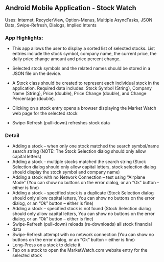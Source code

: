 ## Android Mobile Application - Stock Watch
Uses: Internet, RecyclerView, Option-Menus, Multiple AsyncTasks, JSON Data, Swipe-Refresh, Dialogs, Implied Intents

### App Highlights:

* This app allows the user to display a sorted list of selected stocks. List entries include the stock symbol, company name, the current price, the daily price change amount and price percent change.

* Selected stock symbols and the related names should be stored in a JSON file on the device.

* A Stock class should be created to represent each individual stock in the application. Required data includes: Stock Symbol (String), Company Name (String), Price (double), Price Change (double), and Change Percentage (double).

* Clicking on a stock entry opens a browser displaying the Market Watch web page for the selected stock

* Swipe-Refresh (pull-down) refreshes stock data

### Detail

* Adding a stock – when only one stock matched the search symbol/name search string (NOTE: The Stock Selection dialog should only allow capital letters)
* Adding a stock – multiple stocks matched the search string (Stock Selection dialog should only allow capital letters, stock selection dialog should display the stock symbol and company name)
* Adding a stock with no Network Connection – test using “Airplane Mode” (You can show no buttons on the error dialog, or an “Ok” button – either is fine)
* Adding a stock – specified stock is a duplicate (Stock Selection dialog should only allow capital letters, You can show no buttons on the error dialog, or an “Ok” button – either is fine)
* Adding a stock – specified stock is not found (Stock Selection dialog should only allow capital letters, You can show no buttons on the error dialog, or an “Ok” button – either is fine)
* Swipe-Refresh (pull-down) reloads (re-downloads) all stock financial data
* Swipe-Refresh attempt with no network connection (You can show no buttons on the error dialog, or an “Ok” button – either is fine)
* Long-Press on a stock to delete it
* Tap on a stock to open the MarketWatch.com website entry for the selected stock
 
